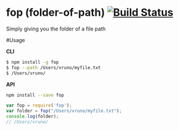 # fop (folder-of-path) [![Build Status](https://travis-ci.org/Urucas/fop.svg)](https://travis-ci.org/Urucas/fop)
Simply giving you the folder of a file path 

#Usage

**CLI**
```bash
$ npm install -g fop
$ fop --path /Users/vruno/myfile.txt
$ /Users/vruno/
```

**API**
```bash 
npm install --save fop
```
```javascript
var fop = require('fop');
var folder = fop("/Users/vruno/myfile.txt");
console.log(folder);
// /Users/vruno/
```

